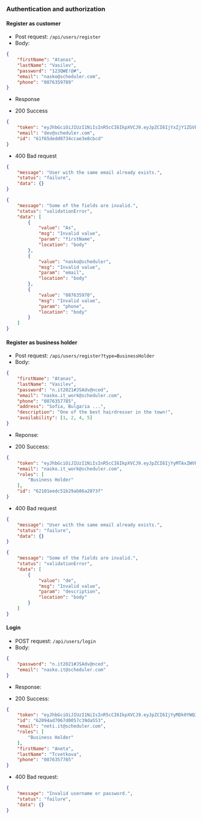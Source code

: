 ### Authentication and authorization
#### Register as customer
- Post request: ```/api/users/register```
- Body:
```json
{
    "firstName": "Atanas",
    "lastName": "Vasilev",
    "password": "123QWE!@#",
    "email": "nasko@scheduler.com",
    "phone": "0876359789"
}
```
- Response
* 200 Success
```json
{
    "token": "eyJhbGciOiJIUzI1NiIsInR5cCI6IkpXVCJ9.eyJpZCI6IjYxZjY1ZGVkZDA3MzRjY2FlM2U4Y2JjZCIsImVtYWlsIjoiZGV2QHNjaGVkdWxlci5jb20iLCJyb2xlcyI6W10sImlhdCI6MTY0MzUzNTg1MywiZXhwIjoxNjQzNTM5NDUzfQ.fchaX6Poxw3sZz9oKgrB3wb2ol9gfHn6s2aYB5fgmrM",
    "email": "dev@scheduler.com",
    "id": "61f65dedd0734ccae3e8cbcd"
}
```
* 400 Bad request
```json
{
    "message": "User with the same email already exists.",
    "status": "failure",
    "data": {}
}
```
```json
{
    "message": "Some of the fields are invalid.",
    "status": "validationError",
    "data": [
        {
            "value": "As",
            "msg": "Invalid value",
            "param": "firstName",
            "location": "body"
        },
        {
            "value": "nasko@scheduler",
            "msg": "Invalid value",
            "param": "email",
            "location": "body"
        },
        {
            "value": "087635970",
            "msg": "Invalid value",
            "param": "phone",
            "location": "body"
        }
    ]
}
```
#### Register as business holder
- Post request: ```/api/users/register?type=BusinessHolder```
- Body: 
```json
{
    "firstName": "Atanas",
    "lastName": "Vasilev",
    "password": "n.it2021#JSAdv@nced",
    "email": "nasko.it_work@scheduler.com",
    "phone": "0876357785",
    "address": "Sofia, Bulgaria ...",
    "description": "One of the best hairdresser in the town!",
    "availability": [1, 2, 4, 5]
}
```
- Reponse:
* 200 Success:
```json
{
    "token": "eyJhbGciOiJIUzI1NiIsInR5cCI6IkpXVCJ9.eyJpZCI6IjYyMTAxZWVkYzUxYjI5YWI4NmEyMDczZiIsImVtYWlsIjoibmFza28uaXRfd29ya0BzY2hlZHVsZXIuY29tIiwicm9sZXMiOlsiQnVzaW5lc3MgSG9sZGVyIl0sImlhdCI6MTY0NTIyMzY2MSwiZXhwIjoxNjQ1MjI3MjYxfQ.iQunyOoPbo9oWakp-_wuSqrH-uV2ZZHi0z52GZ8Pqk4",
    "email": "nasko.it_work@scheduler.com",
    "roles": [
        "Business Holder"
    ],
    "id": "62101eedc51b29ab86a2073f"
}
```
* 400 Bad request
```json
{
    "message": "User with the same email already exists.",
    "status": "failure",
    "data": {}
}
```
```json
{
    "message": "Some of the fields are invalid.",
    "status": "validationError",
    "data": [
        {
            "value": "de",
            "msg": "Invalid value",
            "param": "description",
            "location": "body"
        }
    ]
}
```
#### Login
- POST request: ```/api/users/login```
- Body:
```json
{
    "password": "n.it2021#JSAdv@nced",
    "email": "nasko.it@scheduler.com"
}
```
- Response:
* 200 Success:
```json
{
    "token": "eyJhbGciOiJIUzI1NiIsInR5cCI6IkpXVCJ9.eyJpZCI6IjYyMDk0YWQ3MDY3ZDAwNTdjMzlkYTU1MyIsImVtYWlsIjoibmV0aS5pdEBzY2hlZHVsZXIuY29tIiwicm9sZXMiOlsiQnVzaW5lc3MgSG9sZGVyIl0sImlhdCI6MTY0NTIyNDA3MCwiZXhwIjoxNjQ1MjI3NjcwfQ.cyJE_82jMCzXJc3n7qIc-8RGxhU0nubGLtZO9gjAj0w",
    "id": "62094ad7067d0057c39da553",
    "email": "neti.it@scheduler.com",
    "roles": [
        "Business Holder"
    ],
    "firstName": "Aneta",
    "lastName": "Tcvetkova",
    "phone": "0876357785"
}
```
* 400 Bad request:
```json
{
    "message": "Invalid username or password.",
    "status": "failure",
    "data": {}
}
```
